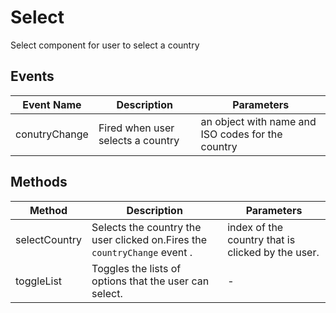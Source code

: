 # Select

Select component for user to select a country

## Events

<!-- @vuese:Select:events:start -->
|Event Name|Description|Parameters|
|---|---|---|
|conutryChange|Fired when user selects a country|an object with name and ISO codes for the country|

<!-- @vuese:Select:events:end -->


## Methods

<!-- @vuese:Select:methods:start -->
|Method|Description|Parameters|
|---|---|---|
|selectCountry|Selects the country the user clicked on.Fires the `countryChange` event .|index of the country that is clicked by the user.|
|toggleList|Toggles the lists of options that the user can select.|-|

<!-- @vuese:Select:methods:end -->


